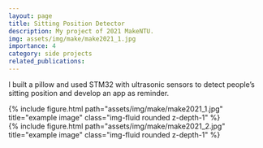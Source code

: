 ```yaml
---
layout: page
title: Sitting Position Detector
description: My project of 2021 MakeNTU.
img: assets/img/make/make2021_1.jpg
importance: 4
category: side projects
related_publications: 
---
```


I built a pillow and used STM32 with ultrasonic sensors to detect people’s sitting position and develop an app as reminder.
<div class="row justify-content-sm-center">
    <div class="col-sm mt-3 mt-md-0">
        {% include figure.html path="assets/img/make/make2021_1.jpg" title="example image" class="img-fluid rounded z-depth-1" %}
    </div>
    <div class="col-sm mt-3 mt-md-0">
        {% include figure.html path="assets/img/make/make2021_2.jpg" title="example image" class="img-fluid rounded z-depth-1" %}
</div>
